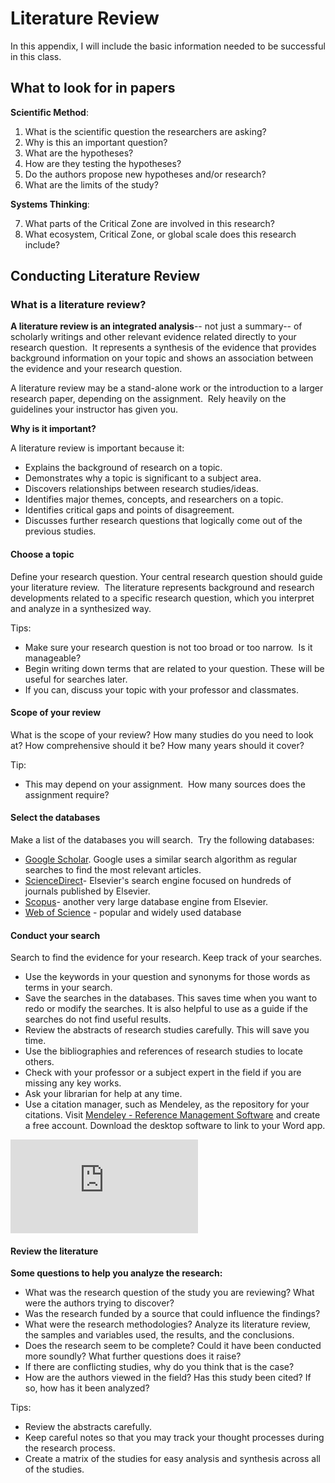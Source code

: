 # Literature Review

In this appendix, I will include the basic information needed to be successful in this class.

## What to look for in papers

**Scientific Method**:
1. What is the scientific question the researchers are asking?
2. Why is this an important question?
3. What are the hypotheses?
4. How are they testing the hypotheses?
5. Do the authors propose new hypotheses and/or research?
6. What are the limits of the study?

**Systems Thinking**:

7. What parts of the Critical Zone are involved in this research?
8. What ecosystem, Critical Zone, or global scale does this research include?

## Conducting Literature Review

### What is a literature review?

**A literature review is an integrated analysis**-- not just a summary-- of scholarly writings and other relevant evidence related directly to your research question.  It represents a synthesis of the evidence that provides background information on your topic and shows an association between the evidence and your research question.

A literature review may be a stand-alone work or the introduction to a larger research paper, depending on the assignment.  Rely heavily on the guidelines your instructor has given you.

**Why is it important?**

A literature review is important because it:
-  Explains the background of research on a topic.
-  Demonstrates why a topic is significant to a subject area.
-  Discovers relationships between research studies/ideas.
-  Identifies major themes, concepts, and researchers on a topic.
-  Identifies critical gaps and points of disagreement.
-  Discusses further research questions that logically come out of the previous studies.

#### Choose a topic

Define your research question.  Your central research question should guide your literature review.  The literature represents background and research developments related to a specific research question, which you interpret and analyze in a synthesized way.

Tips:
- Make sure your research question is not too broad or too narrow.  Is it manageable?
- Begin writing down terms that are related to your question. These will be useful for searches later.
- If you can, discuss your topic with your professor and classmates.

#### Scope of your review

What is the scope of your review? How many studies do you need to look at? How comprehensive should it be? How many years should it cover? 

Tip: 
- This may depend on your assignment.  How many sources does the assignment require?

#### Select the databases

Make a list of the databases you will search.  Try the following databases:

- [Google Scholar](https://scholar.google.com/). Google uses a similar search algorithm as regular searches to find the most relevant articles.
- [ScienceDirect](https://www.sciencedirect.com/)- Elsevier's search engine focused on hundreds of journals published by Elsevier.
- [Scopus](https://www.scopus.com/search/form.uri?display=basic&zone=header&origin=#basic)- another very large database engine from Elsevier.
- [Web of Science](https://www.webofscience.com/wos/woscc/basic-search) - popular and widely used database


#### Conduct your search

Search to find the evidence for your research. Keep track of your searches.

- Use the keywords in your question and synonyms for those words as terms in your search. 
- Save the searches in the databases. This saves time when you want to redo or modify the searches. It is also helpful to use as a guide if the searches do not find useful results.
- Review the abstracts of research studies carefully. This will save you time.
- Use the bibliographies and references of research studies to locate others.
- Check with your professor or a subject expert in the field if you are missing any key works.
- Ask your librarian for help at any time.
- Use a citation manager, such as Mendeley, as the repository for your citations. Visit [Mendeley - Reference Management Software](https://www.mendeley.com/?interaction_required=true) and create a free account.  Download the desktop software to link to your Word app.

<div class="container">
<iframe src="https://www.youtube.com/embed/OzFHGFnAM2Q" 
frameborder="0" allowfullscreen class="video"></iframe>
</div>


#### Review the literature

**Some questions to help you analyze the research:**

- What was the research question of the study you are reviewing? What were the authors trying to discover?
- Was the research funded by a source that could influence the findings?
- What were the research methodologies? Analyze its literature review, the samples and variables used, the results, and the conclusions.
- Does the research seem to be complete? Could it have been conducted more soundly? What further questions does it raise?
- If there are conflicting studies, why do you think that is the case?
- How are the authors viewed in the field? Has this study been cited? If so, how has it been analyzed?

Tips: 
- Review the abstracts carefully.  
- Keep careful notes so that you may track your thought processes during the research process.
- Create a matrix of the studies for easy analysis and synthesis across all of the studies.